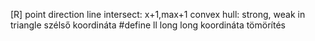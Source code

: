 [R]
point
direction
line intersect: x+1,max+1
convex hull: strong, weak
in triangle
szélső koordináta
#define ll long long
koordináta tömörítés
